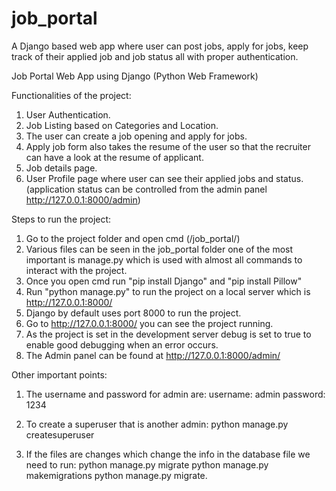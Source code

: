 # job_portal
A Django based web app where user can post jobs, apply for jobs, keep track of their applied job and job status all with proper authentication.

Job Portal Web App using Django (Python Web Framework)

Functionalities of the project:
1. User Authentication.
2. Job Listing based on Categories and Location.
3. The user can create a job opening and apply for jobs.
4. Apply job form also takes the resume of the user so that the recruiter can have a look at the resume of applicant.
5. Job details page.
6. User Profile page where user can see their applied jobs and status. (application status can be controlled from the admin panel http://127.0.0.1:8000/admin)

Steps to run the project:
1. Go to the project folder and open cmd (/job_portal/)
2. Various files can be seen in the job_portal folder one of the most important is manage.py which is used with almost all commands to interact with the project.
3. Once you open cmd run "pip install Django" and "pip install Pillow"
4. Run "python manage.py" to run the project on a local server which is http://127.0.0.1:8000/
5. Django by default uses port 8000 to run the project.
6. Go to http://127.0.0.1:8000/ you can see the project running.
7. As the project is set in the development server debug is set to true to enable good debugging when an error occurs.
8. The Admin panel can be found at http://127.0.0.1:8000/admin/

Other important points:
1. The username and password for admin are:
    username: admin 
    password: 1234
2. To create a superuser that is another admin:
    python manage.py createsuperuser

3. If the files are changes which change the info in the database file we need to run:
    python manage.py migrate
    python manage.py makemigrations
    python manage.py migrate.
